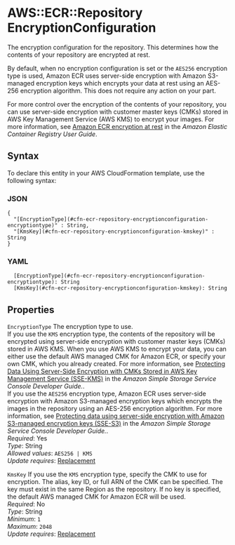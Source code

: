 # AWS::ECR::Repository EncryptionConfiguration<a name="aws-properties-ecr-repository-encryptionconfiguration"></a>

The encryption configuration for the repository\. This determines how the contents of your repository are encrypted at rest\.

By default, when no encryption configuration is set or the `AES256` encryption type is used, Amazon ECR uses server\-side encryption with Amazon S3\-managed encryption keys which encrypts your data at rest using an AES\-256 encryption algorithm\. This does not require any action on your part\.

For more control over the encryption of the contents of your repository, you can use server\-side encryption with customer master keys \(CMKs\) stored in AWS Key Management Service \(AWS KMS\) to encrypt your images\. For more information, see [Amazon ECR encryption at rest](https://docs.aws.amazon.com/AmazonECR/latest/userguide/encryption-at-rest.html) in the *Amazon Elastic Container Registry User Guide*\.

## Syntax<a name="aws-properties-ecr-repository-encryptionconfiguration-syntax"></a>

To declare this entity in your AWS CloudFormation template, use the following syntax:

### JSON<a name="aws-properties-ecr-repository-encryptionconfiguration-syntax.json"></a>

```
{
  "[EncryptionType](#cfn-ecr-repository-encryptionconfiguration-encryptiontype)" : String,
  "[KmsKey](#cfn-ecr-repository-encryptionconfiguration-kmskey)" : String
}
```

### YAML<a name="aws-properties-ecr-repository-encryptionconfiguration-syntax.yaml"></a>

```
  [EncryptionType](#cfn-ecr-repository-encryptionconfiguration-encryptiontype): String
  [KmsKey](#cfn-ecr-repository-encryptionconfiguration-kmskey): String
```

## Properties<a name="aws-properties-ecr-repository-encryptionconfiguration-properties"></a>

`EncryptionType`  <a name="cfn-ecr-repository-encryptionconfiguration-encryptiontype"></a>
The encryption type to use\.  
If you use the `KMS` encryption type, the contents of the repository will be encrypted using server\-side encryption with customer master keys \(CMKs\) stored in AWS KMS\. When you use AWS KMS to encrypt your data, you can either use the default AWS managed CMK for Amazon ECR, or specify your own CMK, which you already created\. For more information, see [Protecting Data Using Server\-Side Encryption with CMKs Stored in AWS Key Management Service \(SSE\-KMS\)](https://docs.aws.amazon.com/AmazonS3/latest/dev/UsingKMSEncryption.html) in the *Amazon Simple Storage Service Console Developer Guide\.*\.  
If you use the `AES256` encryption type, Amazon ECR uses server\-side encryption with Amazon S3\-managed encryption keys which encrypts the images in the repository using an AES\-256 encryption algorithm\. For more information, see [Protecting data using server\-side encryption with Amazon S3\-managed encryption keys \(SSE\-S3\)](https://docs.aws.amazon.com/AmazonS3/latest/dev/UsingServerSideEncryption.html) in the *Amazon Simple Storage Service Console Developer Guide\.*\.  
*Required*: Yes  
*Type*: String  
*Allowed values*: `AES256 | KMS`  
*Update requires*: [Replacement](https://docs.aws.amazon.com/AWSCloudFormation/latest/UserGuide/using-cfn-updating-stacks-update-behaviors.html#update-replacement)

`KmsKey`  <a name="cfn-ecr-repository-encryptionconfiguration-kmskey"></a>
If you use the `KMS` encryption type, specify the CMK to use for encryption\. The alias, key ID, or full ARN of the CMK can be specified\. The key must exist in the same Region as the repository\. If no key is specified, the default AWS managed CMK for Amazon ECR will be used\.  
*Required*: No  
*Type*: String  
*Minimum*: `1`  
*Maximum*: `2048`  
*Update requires*: [Replacement](https://docs.aws.amazon.com/AWSCloudFormation/latest/UserGuide/using-cfn-updating-stacks-update-behaviors.html#update-replacement)